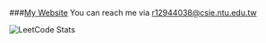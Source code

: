 <!--
**x90613/x90613** is a ✨ _special_ ✨ repository because its `README.md` (this file) appears on your GitHub profile.

Here are some ideas to get you started:

- 🔭 I’m currently working on ...
- 🌱 I’m currently learning ...
- 👯 I’m looking to collaborate on ...
- 🤔 I’m looking for help with ...
- 💬 Ask me about ...
- 📫 How to reach me: ...
- 😄 Pronouns: ...
- ⚡ Fun fact: ...
-->
###[My Website](https://x90613-github-io.vercel.app/)
You can reach me via [r12944038@csie.ntu.edu.tw](mailto:r12944038@csie.ntu.edu.tw)

![LeetCode Stats](https://leetcard.jacoblin.cool/HarryLord?theme=dark&font=NTR&ext=heatmap)
